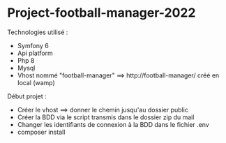 # Project-football-manager-2022

Technologies utilisé : 
- Symfony 6
- Api platform
- Php 8
- Mysql
- Vhost nommé "football-manager" ==> http://football-manager/ créé en local (wamp)

Début projet :
- Créer le vhost ==> donner le chemin jusqu'au dossier public
- Créer la BDD via le script transmis dans le dossier zip du mail
- Changer les identifiants de connexion à la BDD dans le fichier .env
- composer install
